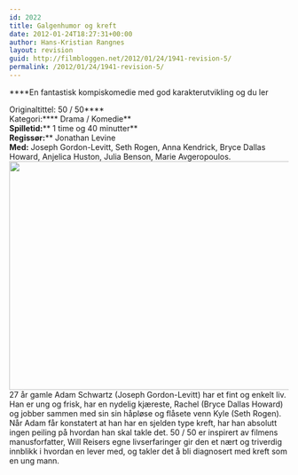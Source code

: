 ```yaml
---
id: 2022
title: Galgenhumor og kreft
date: 2012-01-24T18:27:31+00:00
author: Hans-Kristian Rangnes
layout: revision
guid: http://filmbloggen.net/2012/01/24/1941-revision-5/
permalink: /2012/01/24/1941-revision-5/
---
```

****En fantastisk kompiskomedie med god karakterutvikling og du ler</p> 

Originaltittel: </strong></strong>50 / 50****  
Kategori:**** Drama / Komedie**  
**Spilletid:**** 1 time og 40 minutter**  
**Regissør:**** Jonathan Levine  
**Med:** Joseph Gordon-Levitt, Seth Rogen, Anna Kendrick, Bryce Dallas Howard, Anjelica Huston, Julia Benson, Marie Avgeropoulos.  
<a href="http://filmbloggen.net/?attachment_id=1942" rel="attachment wp-att-1942"><img class="alignnone size-large wp-image-1942" src="http://filmbloggen.net/wp-content/uploads//2012/01/50.50-620x412.jpg" alt="" width="620" height="412" /></a>  
27 år gamle Adam Schwartz (Joseph Gordon-Levitt) har et fint og enkelt liv. Han er ung og frisk, har en nydelig kjæreste, Rachel (Bryce Dallas Howard) og jobber sammen med sin sin håpløse og flåsete venn Kyle (Seth Rogen). Når Adam får konstatert at han har en sjelden type kreft, har han absolutt ingen peiling på hvordan han skal takle det. 50 / 50 er inspirert av filmens manusforfatter, Will Reisers egne livserfaringer gir den et nært og triverdig innblikk i hvordan en lever med, og takler det å bli diagnosert med kreft som en ung mann.